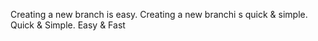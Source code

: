 Creating a new branch is easy.
Creating a new branchi s quick & simple.
Quick & Simple. Easy & Fast

